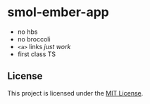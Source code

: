 # smol-ember-app

- no hbs
- no broccoli
- `<a>` links _just work_
- first class TS

## License

This project is licensed under the [MIT License](LICENSE.md).

